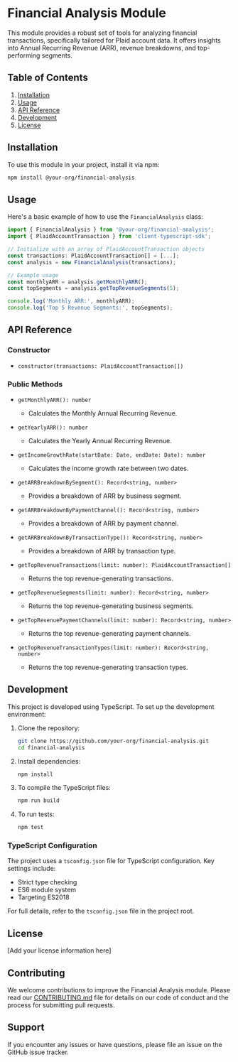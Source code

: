 # Financial Analysis Module

This module provides a robust set of tools for analyzing financial transactions, specifically tailored for Plaid account data. It offers insights into Annual Recurring Revenue (ARR), revenue breakdowns, and top-performing segments.

## Table of Contents

1. [Installation](#installation)
2. [Usage](#usage)
3. [API Reference](#api-reference)
4. [Development](#development)
5. [License](#license)

## Installation

To use this module in your project, install it via npm:

```bash
npm install @your-org/financial-analysis
```

## Usage

Here's a basic example of how to use the `FinancialAnalysis` class:

```typescript
import { FinancialAnalysis } from '@your-org/financial-analysis';
import { PlaidAccountTransaction } from 'client-typescript-sdk';

// Initialize with an array of PlaidAccountTransaction objects
const transactions: PlaidAccountTransaction[] = [...];
const analysis = new FinancialAnalysis(transactions);

// Example usage
const monthlyARR = analysis.getMonthlyARR();
const topSegments = analysis.getTopRevenueSegments(5);

console.log('Monthly ARR:', monthlyARR);
console.log('Top 5 Revenue Segments:', topSegments);
```

## API Reference

### Constructor

-   `constructor(transactions: PlaidAccountTransaction[])`

### Public Methods

-   `getMonthlyARR(): number`

    -   Calculates the Monthly Annual Recurring Revenue.

-   `getYearlyARR(): number`

    -   Calculates the Yearly Annual Recurring Revenue.

-   `getIncomeGrowthRate(startDate: Date, endDate: Date): number`

    -   Calculates the income growth rate between two dates.

-   `getARRBreakdownBySegment(): Record<string, number>`

    -   Provides a breakdown of ARR by business segment.

-   `getARRBreakdownByPaymentChannel(): Record<string, number>`

    -   Provides a breakdown of ARR by payment channel.

-   `getARRBreakdownByTransactionType(): Record<string, number>`

    -   Provides a breakdown of ARR by transaction type.

-   `getTopRevenueTransactions(limit: number): PlaidAccountTransaction[]`

    -   Returns the top revenue-generating transactions.

-   `getTopRevenueSegments(limit: number): Record<string, number>`

    -   Returns the top revenue-generating business segments.

-   `getTopRevenuePaymentChannels(limit: number): Record<string, number>`

    -   Returns the top revenue-generating payment channels.

-   `getTopRevenueTransactionTypes(limit: number): Record<string, number>`
    -   Returns the top revenue-generating transaction types.

## Development

This project is developed using TypeScript. To set up the development environment:

1. Clone the repository:

    ```bash
    git clone https://github.com/your-org/financial-analysis.git
    cd financial-analysis
    ```

2. Install dependencies:

    ```bash
    npm install
    ```

3. To compile the TypeScript files:

    ```bash
    npm run build
    ```

4. To run tests:
    ```bash
    npm test
    ```

### TypeScript Configuration

The project uses a `tsconfig.json` file for TypeScript configuration. Key settings include:

-   Strict type checking
-   ES6 module system
-   Targeting ES2018

For full details, refer to the `tsconfig.json` file in the project root.

## License

[Add your license information here]

## Contributing

We welcome contributions to improve the Financial Analysis module. Please read our [CONTRIBUTING.md](CONTRIBUTING.md) file for details on our code of conduct and the process for submitting pull requests.

## Support

If you encounter any issues or have questions, please file an issue on the GitHub issue tracker.
